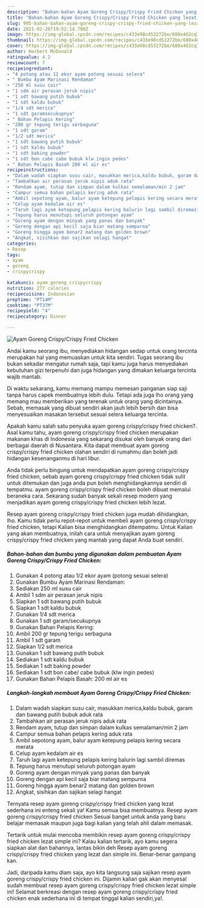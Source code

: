 ```yaml
---
description: "Bahan-bahan Ayam Goreng Crispy/Crispy Fried Chicken yang lezat dan Mudah Dibuat"
title: "Bahan-bahan Ayam Goreng Crispy/Crispy Fried Chicken yang lezat dan Mudah Dibuat"
slug: 905-bahan-bahan-ayam-goreng-crispy-crispy-fried-chicken-yang-lezat-dan-mudah-dibuat
date: 2021-02-26T19:52:14.700Z
image: https://img-global.cpcdn.com/recipes/c433e98cd53272be/680x482cq70/ayam-goreng-crispycrispy-fried-chicken-foto-resep-utama.jpg
thumbnail: https://img-global.cpcdn.com/recipes/c433e98cd53272be/680x482cq70/ayam-goreng-crispycrispy-fried-chicken-foto-resep-utama.jpg
cover: https://img-global.cpcdn.com/recipes/c433e98cd53272be/680x482cq70/ayam-goreng-crispycrispy-fried-chicken-foto-resep-utama.jpg
author: Herbert McDonald
ratingvalue: 4.2
reviewcount: 7
recipeingredient:
- "4 potong atau 12 ekor ayam potong sesuai selera"
- " Bumbu Ayam Marinasi Rendaman"
- "250 ml susu cair"
- "1 sdm air perasan jeruk nipis"
- "1 sdt bawang putih bubuk"
- "1 sdt kaldu bubuk"
- "1/4 sdt merica"
- "1 sdt garamsecukupnya"
- " Bahan Pelapis Kering"
- "200 gr tepung terigu serbaguna"
- "1 sdt garam"
- "1/2 sdt merica"
- "1 sdt bawang putih bubuk"
- "1 sdt kaldu bubuk"
- "1 sdt baking powder"
- "1 sdt bon cabe cabe bubuk klw ingin pedes"
- " Bahan Pelapis Basah 200 ml air es"
recipeinstructions:
- "Dalam wadah siapkan susu cair, masukkan merica,kaldu bubuk, garam dan bawang putih bubuk aduk rata"
- "Tambahkan air perasan jeruk nipis aduk rata"
- "Rendam ayam, tutup dan simpan dalam kulkas semalaman/min 2 jam"
- "Campur semua bahan pelapis kering aduk rata"
- "Ambil sepotong ayam, balur ayam ketepung pelapis kering secara merata"
- "Celup ayam kedalam air es"
- "Taruh lagi ayam ketepung pelapis kering balurin lagi sambil diremas"
- "Tepung harus menutupi seluruh potongan ayam"
- "Goreng ayam dengan minyak yang panas dan banyak"
- "Goreng dengan api kecil saja biar matang sempurna"
- "Goreng hingga ayam benar2 matang dan golden brown"
- "Angkat, sisihkan dan sajikan selagi hangat"
categories:
- Resep
tags:
- ayam
- goreng
- crispycrispy

katakunci: ayam goreng crispycrispy 
nutrition: 277 calories
recipecuisine: Indonesian
preptime: "PT14M"
cooktime: "PT37M"
recipeyield: "4"
recipecategory: Dinner

---
```



![Ayam Goreng Crispy/Crispy Fried Chicken](https://img-global.cpcdn.com/recipes/c433e98cd53272be/680x482cq70/ayam-goreng-crispycrispy-fried-chicken-foto-resep-utama.jpg)

Andai kamu seorang ibu, menyediakan hidangan sedap untuk orang tercinta merupakan hal yang memuaskan untuk kita sendiri. Tugas seorang ibu bukan sekadar mengatur rumah saja, tapi kamu juga harus menyediakan kebutuhan gizi terpenuhi dan juga hidangan yang dimakan keluarga tercinta wajib mantab.

Di waktu  sekarang, kamu memang mampu memesan panganan siap saji tanpa harus capek membuatnya lebih dulu. Tetapi ada juga lho orang yang memang mau memberikan yang terenak untuk orang yang dicintainya. Sebab, memasak yang dibuat sendiri akan jauh lebih bersih dan bisa menyesuaikan masakan tersebut sesuai selera keluarga tercinta. 



Apakah kamu salah satu penyuka ayam goreng crispy/crispy fried chicken?. Asal kamu tahu, ayam goreng crispy/crispy fried chicken merupakan makanan khas di Indonesia yang sekarang disukai oleh banyak orang dari berbagai daerah di Nusantara. Kita dapat membuat ayam goreng crispy/crispy fried chicken olahan sendiri di rumahmu dan boleh jadi hidangan kesenanganmu di hari libur.

Anda tidak perlu bingung untuk mendapatkan ayam goreng crispy/crispy fried chicken, sebab ayam goreng crispy/crispy fried chicken tidak sulit untuk ditemukan dan juga anda pun boleh menghidangkannya sendiri di tempatmu. ayam goreng crispy/crispy fried chicken boleh dibuat memalui beraneka cara. Sekarang sudah banyak sekali resep modern yang menjadikan ayam goreng crispy/crispy fried chicken lebih lezat.

Resep ayam goreng crispy/crispy fried chicken juga mudah dihidangkan, lho. Kamu tidak perlu repot-repot untuk membeli ayam goreng crispy/crispy fried chicken, tetapi Kalian bisa menghidangkan ditempatmu. Untuk Kalian yang akan membuatnya, inilah cara untuk menyajikan ayam goreng crispy/crispy fried chicken yang mantab yang dapat Anda buat sendiri.

<!--inarticleads1-->

##### Bahan-bahan dan bumbu yang digunakan dalam pembuatan Ayam Goreng Crispy/Crispy Fried Chicken:

1. Gunakan 4 potong atau 1/2 ekor ayam (potong sesuai selera)
1. Gunakan  Bumbu Ayam Marinasi Rendaman:
1. Sediakan 250 ml susu cair
1. Ambil 1 sdm air perasan jeruk nipis
1. Siapkan 1 sdt bawang putih bubuk
1. Siapkan 1 sdt kaldu bubuk
1. Gunakan 1/4 sdt merica
1. Gunakan 1 sdt garam/secukupnya
1. Gunakan  Bahan Pelapis Kering:
1. Ambil 200 gr tepung terigu serbaguna
1. Ambil 1 sdt garam
1. Siapkan 1/2 sdt merica
1. Gunakan 1 sdt bawang putih bubuk
1. Sediakan 1 sdt kaldu bubuk
1. Sediakan 1 sdt baking powder
1. Sediakan 1 sdt bon cabe/ cabe bubuk (klw ingin pedes)
1. Gunakan  Bahan Pelapis Basah: 200 ml air es




<!--inarticleads2-->

##### Langkah-langkah membuat Ayam Goreng Crispy/Crispy Fried Chicken:

1. Dalam wadah siapkan susu cair, masukkan merica,kaldu bubuk, garam dan bawang putih bubuk aduk rata
1. Tambahkan air perasan jeruk nipis aduk rata
1. Rendam ayam, tutup dan simpan dalam kulkas semalaman/min 2 jam
1. Campur semua bahan pelapis kering aduk rata
1. Ambil sepotong ayam, balur ayam ketepung pelapis kering secara merata
1. Celup ayam kedalam air es
1. Taruh lagi ayam ketepung pelapis kering balurin lagi sambil diremas
1. Tepung harus menutupi seluruh potongan ayam
1. Goreng ayam dengan minyak yang panas dan banyak
1. Goreng dengan api kecil saja biar matang sempurna
1. Goreng hingga ayam benar2 matang dan golden brown
1. Angkat, sisihkan dan sajikan selagi hangat




Ternyata resep ayam goreng crispy/crispy fried chicken yang lezat sederhana ini enteng sekali ya! Kamu semua bisa membuatnya. Resep ayam goreng crispy/crispy fried chicken Sesuai banget untuk anda yang baru belajar memasak maupun juga bagi kalian yang telah ahli dalam memasak.

Tertarik untuk mulai mencoba membikin resep ayam goreng crispy/crispy fried chicken lezat simple ini? Kalau kalian tertarik, ayo kamu segera siapkan alat dan bahannya, lantas bikin deh Resep ayam goreng crispy/crispy fried chicken yang lezat dan simple ini. Benar-benar gampang kan. 

Jadi, daripada kamu diam saja, ayo kita langsung saja sajikan resep ayam goreng crispy/crispy fried chicken ini. Dijamin kalian gak akan menyesal sudah membuat resep ayam goreng crispy/crispy fried chicken lezat simple ini! Selamat berkreasi dengan resep ayam goreng crispy/crispy fried chicken enak sederhana ini di tempat tinggal kalian sendiri,ya!.

